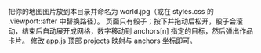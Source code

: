 把你的地图图片放到本目录并命名为 world.jpg（或在 styles.css 的 .viewport::after 中替换路径）。
页面只有骰子；按下并拖动后松开，骰子会滚动，结束后自动展开成网格，数字移动到 anchors[n] 指定的目标，然后弹出作品卡片。
修改 app.js 顶部 projects 映射与 anchors 坐标即可。
